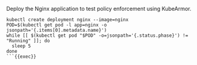 Deploy the Nginx application to test policy enforcement using KubeArmor.

```
kubectl create deployment nginx --image=nginx
POD=$(kubectl get pod -l app=nginx -o jsonpath='{.items[0].metadata.name}')
while [[ $(kubectl get pod "$POD" -o=jsonpath='{.status.phase}') != "Running" ]]; do
  sleep 5
done
```{{exec}}

